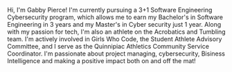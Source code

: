 Hi, I'm Gabby Pierce! I'm currently pursuing a 3+1 Software Engineering Cybersecurity program, which allows me to earn my Bachelor's in Software Engineering in 3 years and my Master's in Cyber security just 1 year. Along with my passion for tech, I'm also an athlete on the Acrobatics and Tumbling team. I'm actively involved in Girls Who Code, the Student Athlete Advisory Committee, and I serve as the Quinnipiac Athletics Community Service Coordinator. I'm passionate about project managing, cybersecurity, Bisiness Intelligence and making a positive impact both on and off the mat! 
